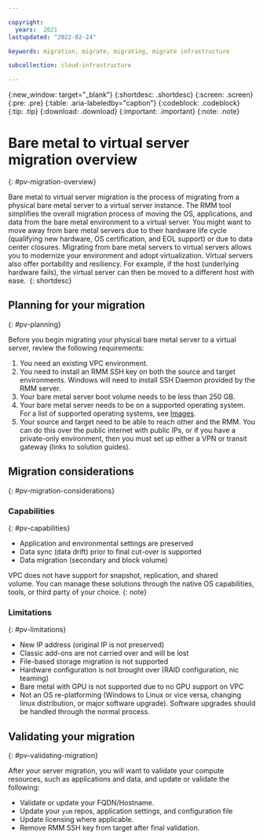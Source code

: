 ```yaml
---

copyright:
  years:  2021
lastupdated: "2022-02-24"

keywords: migration, migrate, migrating, migrate infrastructure

subcollection: cloud-infrastructure

---
```


{:new_window: target="_blank"}
{:shortdesc: .shortdesc}
{:screen: .screen}
{:pre: .pre}
{:table: .aria-labeledby="caption"}
{:codeblock: .codeblock}
{:tip: .tip}
{:download: .download}
{:important: .important}
{:note: .note}

# Bare metal to virtual server migration overview
{: #pv-migration-overview}

Bare metal to virtual server migration is the process of migrating from a physical bare metal server to a virtual server instance. The RMM tool simplifies the overall migration process of moving the OS, applications, and data from the bare metal environment to a virtual server. You might want to move away from bare metal servers due to their hardware life cycle (qualifying new hardware, OS certification, and EOL support) or due to data center closures. Migrating from bare metal servers to virtual servers allows you to modernize your environment and adopt virtualization. Virtual servers also offer portability and resiliency. For example, if the host (underlying hardware fails), the virtual server can then be moved to a different host with ease. 
{: shortdesc}

## Planning for your migration
{: #pv-planning}

Before you begin migrating your physical bare metal server to a virtual server, review the following requirements:

1. You need an existing VPC environment.
2. You need to install an RMM SSH key on both the source and target environments. Windows will need to install SSH Daemon provided by the RMM server.
3. Your bare metal server boot volume needs to be less than 250 GB.
4. Your bare metal server needs to be on a supported operating system. For a list of supported operating systems, see [Images](/docs/vpc?topic=vpc-about-images). 
5. Your source and target need to be able to reach other and the RMM. You can do this over the public internet with public IPs, or if you have a private-only environment, then you must set up either a VPN or transit gateway (links to solution guides).

## Migration considerations
{: #pv-migration-considerations}

### Capabilities 
{: #pv-capabilities}

* Application and environmental settings are preserved
* Data sync (data drift) prior to final cut-over is supported
* Data migration (secondary and block volume)  

VPC does not have support for snapshot, replication, and shared volume. You can manage these solutions through the native OS capabilities, tools, or third party of your choice.
{: note}

### Limitations
{: #pv-limitations}

* New IP address (original IP is not preserved)
* Classic add-ons are not carried over and will be lost
* File-based storage migration is not supported
* Hardware configuration is not brought over (RAID configuration, nic teaming)
* Bare metal with GPU is not supported due to no GPU support on VPC
* Not an OS re-platforming (Windows to Linux or vice versa, changing linux distribution, or major software upgrade). Software upgrades should be handled through the normal process.

## Validating your migration 
{: #pv-validating-migration}

After your server migration, you will want to validate your compute resources, such as applications and data, and update or validate the following:

* Validate or update your FQDN/Hostname.
* Update your `yum` repos, application settings, and configuration file
* Update licensing where applicable.
* Remove RMM SSH key from target after final validation.
